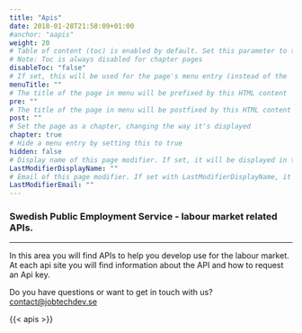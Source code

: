 ```yaml
---
title: "Apis"
date: 2018-01-28T21:58:09+01:00
#anchor: "aapis"
weight: 20
# Table of content (toc) is enabled by default. Set this parameter to true to disable it.
# Note: Toc is always disabled for chapter pages
disableToc: "false"
# If set, this will be used for the page's menu entry (instead of the `title` attribute)
menuTitle: ""
# The title of the page in menu will be prefixed by this HTML content
pre: ""
# The title of the page in menu will be postfixed by this HTML content
post: ""
# Set the page as a chapter, changing the way it's displayed
chapter: true
# Hide a menu entry by setting this to true
hidden: false
# Display name of this page modifier. If set, it will be displayed in the footer.
LastModifierDisplayName: ""
# Email of this page modifier. If set with LastModifierDisplayName, it will be displayed in the footer
LastModifierEmail: ""
---
```

### Swedish Public Employment Service - labour market related APIs.
<hr>


In this area you will find APIs to help you develop use for the labour market.
At each api site you will find information about the API and how to request an Api key.

Do you have questions or want  to get in touch with us?  
<contact@jobtechdev.se>






{{< apis >}}


